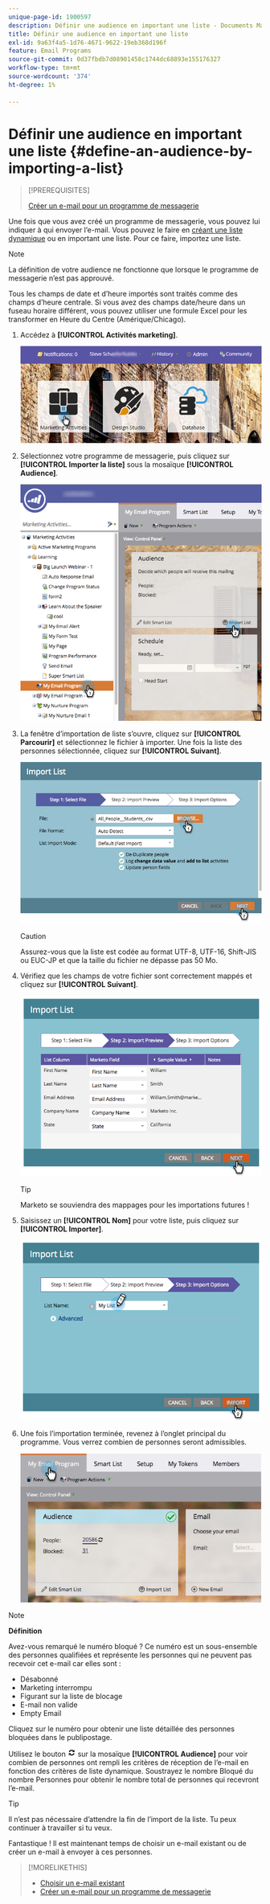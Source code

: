 ```yaml
---
unique-page-id: 1900597
description: Définir une audience en important une liste - Documents Marketo - Documentation du produit
title: Définir une audience en important une liste
exl-id: 9a63f4a5-1d76-4671-9622-19eb368d196f
feature: Email Programs
source-git-commit: 0d37fbdb7d08901458c1744dc68893e155176327
workflow-type: tm+mt
source-wordcount: '374'
ht-degree: 1%

---
```


# Définir une audience en important une liste {#define-an-audience-by-importing-a-list}

>[!PREREQUISITES]
>
>[Créer un e-mail pour un programme de messagerie](/help/marketo/product-docs/email-marketing/email-programs/email-program-actions/create-an-email-for-an-email-program.md)

Une fois que vous avez créé un programme de messagerie, vous pouvez lui indiquer à qui envoyer l’e-mail. Vous pouvez le faire en [créant une liste dynamique](/help/marketo/product-docs/core-marketo-concepts/smart-lists-and-static-lists/creating-a-smart-list/create-a-smart-list.md) ou en important une liste. Pour ce faire, importez une liste.

>[!NOTE]
>
>La définition de votre audience ne fonctionne que lorsque le programme de messagerie n’est pas approuvé.
>
>Tous les champs de date et d’heure importés sont traités comme des champs d’heure centrale. Si vous avez des champs date/heure dans un fuseau horaire différent, vous pouvez utiliser une formule Excel pour les transformer en Heure du Centre (Amérique/Chicago).

1. Accédez à **[!UICONTROL Activités marketing]**.

   ![](assets/login-marketing-activities-1.png)

1. Sélectionnez votre programme de messagerie, puis cliquez sur **[!UICONTROL Importer la liste]** sous la mosaïque **[!UICONTROL Audience]**.

   ![](assets/importlist.png)

1. La fenêtre d’importation de liste s’ouvre, cliquez sur **[!UICONTROL Parcourir]** et sélectionnez le fichier à importer. Une fois la liste des personnes sélectionnée, cliquez sur **[!UICONTROL Suivant]**.

   ![](assets/importlist1.png)

   >[!CAUTION]
   >
   >Assurez-vous que la liste est codée au format UTF-8, UTF-16, Shift-JIS ou EUC-JP et que la taille du fichier ne dépasse pas 50 Mo.

1. Vérifiez que les champs de votre fichier sont correctement mappés et cliquez sur **[!UICONTROL Suivant]**.

   ![](assets/image2014-9-12-11-3a10-3a7.png)

   >[!TIP]
   >
   >Marketo se souviendra des mappages pour les importations futures !

1. Saisissez un **[!UICONTROL Nom]** pour votre liste, puis cliquez sur **[!UICONTROL Importer]**.

   ![](assets/image2014-9-12-11-3a10-3a13.png)

1. Une fois l’importation terminée, revenez à l’onglet principal du programme. Vous verrez combien de personnes seront admissibles.

   ![](assets/myemailprogram-1.jpg)

>[!NOTE]
>
>**Définition**
>
>Avez-vous remarqué le numéro bloqué ? Ce numéro est un sous-ensemble des personnes qualifiées et représente les personnes qui ne peuvent pas recevoir cet e-mail car elles sont :
>
>* Désabonné
>* Marketing interrompu
>* Figurant sur la liste de blocage
>* E-mail non valide
>* Empty Email
>
>Cliquez sur le numéro pour obtenir une liste détaillée des personnes bloquées dans le publipostage.
>
>Utilisez le bouton ![-](assets/image2014-10-23-16-3a32-3a36-1.png) sur la mosaïque **[!UICONTROL Audience]** pour voir combien de personnes ont rempli les critères de réception de l’e-mail en fonction des critères de liste dynamique. Soustrayez le nombre Bloqué du nombre Personnes pour obtenir le nombre total de personnes qui recevront l’e-mail.

>[!TIP]
>
>Il n’est pas nécessaire d’attendre la fin de l’import de la liste. Tu peux continuer à travailler si tu veux.

Fantastique ! Il est maintenant temps de choisir un e-mail existant ou de créer un e-mail à envoyer à ces personnes.

>[!MORELIKETHIS]
>
>* [Choisir un e-mail existant](/help/marketo/product-docs/email-marketing/email-programs/email-program-actions/choose-an-existing-email.md)
>* [Créer un e-mail pour un programme de messagerie](/help/marketo/product-docs/email-marketing/email-programs/email-program-actions/create-an-email-for-an-email-program.md)
